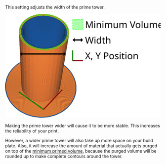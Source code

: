 This setting adjusts the width of the prime tower.

![The width of the prime tower](images/prime_tower.svg)

Making the prime tower wider will cause it to be more stable. This increases the reliability of your print.

However, a wider prime tower will also take up more space on your build plate. Also, it will increase the amount of material that actually gets purged on top of the [minimum primed volume](prime_tower_min_volume), because the purged volume will be rounded up to make complete contours around the tower.